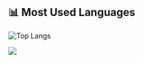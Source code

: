 ## 📊 Most Used Languages
![Top Langs](https://github-readme-stats.vercel.app/api/top-langs/?username=xPhantom5&layout=compact&theme=radical)

<a href="https://ko-fi.com/infinitypulse" target="_blank">
<img src="https://camo.githubusercontent.com/70e2ef5e0263b261f9a2a314bb1d6919d1d43292eed117fe8fc766a68c7d96ea/68747470733a2f2f6b6f2d66692e636f6d2f696d672f676974687562627574746f6e5f736d2e737667" data-canonical-src="https://ko-fi.com/img/githubbutton_sm.svg" style="max-width: 100%;"></a>

